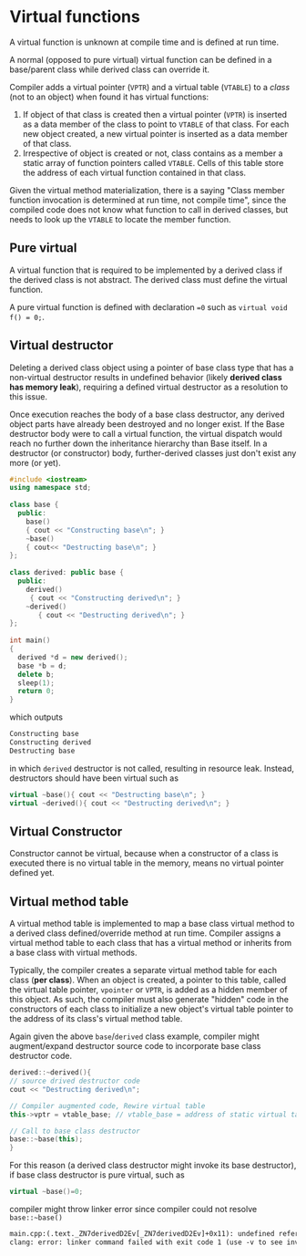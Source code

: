 # Virtual functions

A virtual function is unknown at compile time and is defined at run time.

A normal (opposed to pure virtual) virtual function can be defined in a base/parent class while derived class can override it.

Compiler adds a virtual pointer (`VPTR`) and a virtual table (`VTABLE`) to a *class* (not to an object) when found it has virtual functions:
1. If object of that class is created then a virtual pointer (`VPTR`) is inserted as a data member of the class to point to `VTABLE` of that class. For each new object created, a new virtual pointer is inserted as a data member of that class.
2. Irrespective of object is created or not, class contains as a member a static array of function pointers called `VTABLE`. Cells of this table store the address of each virtual function contained in that class.

Given the virtual method materialization, there is a saying "Class member function invocation is determined at run time, not compile time", since the compiled code does not know what function to call in derived classes, but needs to look up the `VTABLE` to locate the member function.

## Pure virtual

A virtual function that is required to be implemented by a derived class if the derived class is not abstract. The derived class must define the virtual function.

A pure virtual function is defined with declaration `=0` such as `virtual void f() = 0;`.

## Virtual destructor

Deleting a derived class object using a pointer of base class type that has a non-virtual destructor results in undefined behavior (likely **derived class has memory leak**), requiring a defined virtual destructor as a resolution to this issue.

Once execution reaches the body of a base class destructor, any derived object parts have already been destroyed and no longer exist. If the Base destructor body were to call a virtual function, the virtual dispatch would reach no further down the inheritance hierarchy than Base itself. In a destructor (or constructor) body, further-derived classes just don't exist any more (or yet).

```cpp
#include <iostream>
using namespace std;
 
class base {
  public:
    base()    
    { cout << "Constructing base\n"; }
    ~base()
    { cout<< "Destructing base\n"; }    
};
 
class derived: public base {
  public:
    derived()    
     { cout << "Constructing derived\n"; }
    ~derived()
       { cout << "Destructing derived\n"; }
};
 
int main()
{
  derived *d = new derived(); 
  base *b = d;
  delete b;
  sleep(1);
  return 0;
}
```
which outputs
```bash
Constructing base
Constructing derived
Destructing base
```
in which `derived` destructor is not called, resulting in resource leak. Instead, destructors should have been virtual such as 
```cpp
virtual ~base(){ cout << "Destructing base\n"; }
virtual ~derived(){ cout << "Destructing derived\n"; }
```

## Virtual Constructor

Constructor cannot be virtual, because when a constructor of a class is executed there is no virtual table in the memory, means no virtual pointer defined yet.

## Virtual method table

A virtual method table is implemented to map a base class virtual method to a derived class defined/override method at run time. 
Compiler assigns a virtual method table to each class that has a virtual method or inherits from a base class with virtual methods.

Typically, the compiler creates a separate virtual method table for each class (**per class**). 
When an object is created, a pointer to this table, called the virtual table pointer, `vpointer` or `VPTR`, is added as a hidden member of this object. 
As such, the compiler must also generate "hidden" code in the constructors of each class to initialize a new object's virtual table pointer to the address of its class's virtual method table. 

Again given the above `base`/`derived` class example, compiler might augment/expand destructor source code to incorporate base class destructor code.

```cpp
derived::~derived(){
// source drived destructor code
cout << "Destructing derived\n";

// Compiler augmented code, Rewire virtual table
this->vptr = vtable_base; // vtable_base = address of static virtual table

// Call to base class destructor
base::~base(this); 
}
```

For this reason (a derived class destructor might invoke its base destructor), if base class destructor is pure virtual, such as
```cpp
virtual ~base()=0;
```

compiler might throw linker error since compiler could not resolve `base::~base()`
```txt
main.cpp:(.text._ZN7derivedD2Ev[_ZN7derivedD2Ev]+0x11): undefined reference to `base::~base()'
clang: error: linker command failed with exit code 1 (use -v to see invocation)
```
